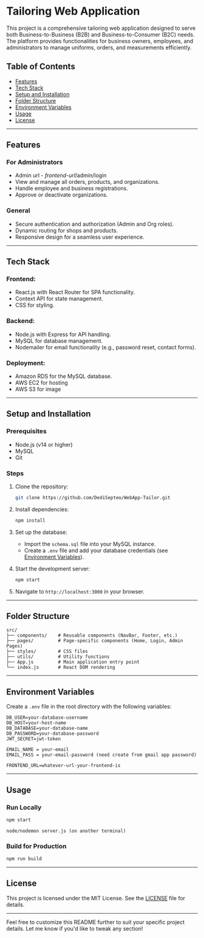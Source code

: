 

# Tailoring Web Application

This project is a comprehensive tailoring web application designed to serve both Business-to-Business (B2B) and Business-to-Consumer (B2C) needs. The platform provides functionalities for business owners, employees, and administrators to manage uniforms, orders, and measurements efficiently.

## Table of Contents

- [Features](#features)
- [Tech Stack](#tech-stack)
- [Setup and Installation](#setup-and-installation)
- [Folder Structure](#folder-structure)
- [Environment Variables](#environment-variables)
- [Usage](#usage)
- [License](#license)

---

## Features


### For Administrators
- Admin url - *frontend-url*/admin/login
- View and manage all orders, products, and organizations.
- Handle employee and business registrations.
- Approve or deactivate organizations.

### General
- Secure authentication and authorization (Admin and Org roles).
- Dynamic routing for shops and products.
- Responsive design for a seamless user experience.

---

## Tech Stack

### Frontend:
- React.js with React Router for SPA functionality.
- Context API for state management.
- CSS for styling.

### Backend:
- Node.js with Express for API handling.
- MySQL for database management.
- Nodemailer for email functionality (e.g., password reset, contact forms).

### Deployment:
- Amazon RDS for the MySQL database.
- AWS EC2 for hosting
- AWS S3 for image


---

## Setup and Installation

### Prerequisites
- Node.js (v14 or higher)
- MySQL
- Git

### Steps
1. Clone the repository:
   ```bash
   git clone https://github.com/DediSepteo/WebApp-Tailor.git
   ```

2. Install dependencies:
   ```bash
   npm install
   ```

3. Set up the database:
   - Import the `schema.sql` file into your MySQL instance.
   - Create a `.env` file and add your database credentials (see [Environment Variables](#environment-variables)).

4. Start the development server:
   ```bash
   npm start
   ```

5. Navigate to `http://localhost:3000` in your browser.

---

## Folder Structure

```
src/
├── components/    # Reusable components (NavBar, Footer, etc.)
├── pages/         # Page-specific components (Home, Login, Admin Pages)
├── styles/        # CSS files
├── utils/         # Utility functions
├── App.js         # Main application entry point
└── index.js       # React DOM rendering
```

---

## Environment Variables

Create a `.env` file in the root directory with the following variables:

```env
DB_USER=your-database-username
DB_HOST=your-host-name
DB_DATABASE=your-database-name
DB_PASSWORD=your-database-password
JWT_SECRET=jwt-token

EMAIL_NAME = your-email
EMAIL_PASS = your-email-password (need create from gmail app password)
    
FRONTEND_URL=whatever-url-your-frontend-is
```

---

## Usage

### Run Locally
```bash
npm start
```

```Run DB
node/nodemon server.js (on another terminal)
```


### Build for Production
```bash
npm run build
```

---


## License

This project is licensed under the MIT License. See the [LICENSE](LICENSE) file for details.

---

Feel free to customize this README further to suit your specific project details. Let me know if you'd like to tweak any section!
